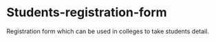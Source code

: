 # Students-registration-form

Registration form which can be used in colleges to take students detail.
